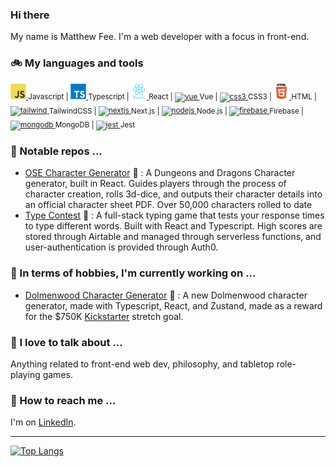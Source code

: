 ### Hi there 

My name is Matthew Fee. I'm a web developer with a focus in front-end.

### 🚲 My languages and tools

<sub align="left">
  <a
    href="https://developer.mozilla.org/en-US/docs/Web/JavaScript"
    target="_blank"
    rel="noreferrer"
  >
    <img
      src="https://raw.githubusercontent.com/devicons/devicon/master/icons/javascript/javascript-original.svg"
      alt="javascript"
      width="25"
      height="25"
    />
  </a>
 Javascript | 

  <a href="https://www.typescriptlang.org/" target="_blank" rel="noreferrer">
    <img
      src="https://raw.githubusercontent.com/devicons/devicon/master/icons/typescript/typescript-original.svg"
      alt="typescript"
      width="25"
      height="25"
    />
  </a>
Typescript |
<a href="https://reactjs.org/" target="_blank" rel="noreferrer">
    <img
      src="https://raw.githubusercontent.com/devicons/devicon/master/icons/react/react-original-wordmark.svg"
      alt="react"
      width="25"
      height="25"
    />
</a>
React |
<a href="https://vuejs.org/" target="_blank" rel="noreferrer">
    <img
      src="https://upload.wikimedia.org/wikipedia/commons/thumb/9/95/Vue.js_Logo_2.svg/1184px-Vue.js_Logo_2.svg.png"
      alt="vue"
      width="25"
      height="25"
    />
</a>
Vue |
<a href="https://css-tricks.com/" target="_blank" rel="noreferrer">
    <img
      src="https://upload.wikimedia.org/wikipedia/commons/d/d5/CSS3_logo_and_wordmark.svg"
      alt="css3"
      width="25"
      height="25"
    />
</a>
CSS3 |
  <a href="https://www.w3.org/html/" target="_blank" rel="noreferrer">
    <img
      src="https://raw.githubusercontent.com/devicons/devicon/master/icons/html5/html5-original-wordmark.svg"
      alt="html5"
      width="25"
      height="25"
    />
  </a>
HTML |
<br>
  <a href="https://tailwindcss.com/" target="_blank" rel="noreferrer">
    <img
      src="https://upload.wikimedia.org/wikipedia/commons/thumb/d/d5/Tailwind_CSS_Logo.svg/2048px-Tailwind_CSS_Logo.svg.png"
      alt="tailwind"
      width="25"
      height="25"
    />
  </a>
  TailwindCSS |
  <a href="https://nextjs.org/" target="_blank" rel="noreferrer">
    <img
      src="https://d2nir1j4sou8ez.cloudfront.net/wp-content/uploads/2021/12/nextjs-boilerplate-logo.png"
      alt="nextjs"
      width="25"
      height="25"
    />
  </a>
  Next.js |
  <a href="https://nodejs.org" target="_blank" rel="noreferrer">
    <img
      src="https://upload.wikimedia.org/wikipedia/commons/thumb/d/d9/Node.js_logo.svg/1180px-Node.js_logo.svg.png?20170401104355"
      alt="nodejs"
      width="25"
      height="25"
    />
  </a>
    Node.js |

<a href="https://firebase.google.com/" target="_blank" rel="noreferrer">
    <img
      src="https://static.cdnlogo.com/logos/f/48/firebase.svg"
      alt="firebase"
      width="25"
      height="25"
    />
</a>
Firebase |

  <a href="https://www.mongodb.com/" target="_blank" rel="noreferrer">
    <img
      src="https://infinapps.com/wp-content/uploads/2018/10/mongodb-logo.png"
      alt="mongodb"
      width="25"
      height="25"
    />
  </a>
MongoDB |
    
   <a href="https://jestjs.io/" target="_blank" rel="noreferrer">
    <img
      src="https://iconape.com/wp-content/png_logo_vector/jest-logo.png"
      alt="jest"
      width="25"
      height="25"
    />
  </a>
  Jest
    

</sub>


### 🏰 Notable repos ...

- [OSE Character Generator](https://github.com/matthewfee/OSECharacterGenerator) 🐉 : A Dungeons and Dragons Character generator, built in React. Guides players through the process of character creation, rolls 3d-dice, and outputs their character details into an official character sheet PDF. Over 50,000 characters rolled to date
- [Type Contest](https://github.com/matthewfee/typingchallenge) 🐢 : A full-stack typing game that tests your response times to type different words. Built with React and Typescript. High scores are stored through Airtable and managed through serverless functions, and user-authentication is provided through Auth0.

### 🍂 In terms of hobbies, I'm currently working on ...

- [Dolmenwood Character Generator](https://github.com/matthewfee/dolmenwood_vite) 🍄 : A new Dolmenwood character generator, made with Typescript, React, and Zustand, made as a reward for the $750K [Kickstarter](https://www.kickstarter.com/projects/exaltedfuneral/dolmenwood-tabletop-rpg) stretch goal.

### 🍃 I love to talk about ...

Anything related to front-end web dev, philosophy, and tabletop role-playing games.

### 🐛 How to reach me ...

I'm on [LinkedIn](https://www.linkedin.com/in/matthew-fee-733160140/). 

<!--**matthewfee.matthewfee** is a ✨ _special_ ✨ repository because its `README.md` (this file) appears on your GitHub profile.

Here are some ideas to get you started:

- 🔭 I’m currently working on ...
- 🌱 I’m currently learning ...
- 👯 I’m looking to collaborate on ...
- 🤔 I’m looking for help with ...
- 💬 Ask me about ...
- 📫 How to reach me: ...
- 😄 Pronouns: ...
- ⚡ Fun fact: ...
-->

----

[![Top Langs](https://github-readme-stats.vercel.app/api/top-langs/?username=matthewfee&theme=tokyonight&hide=html,css&layout=compact)](https://github.com/anuraghazra/github-readme-stats)

